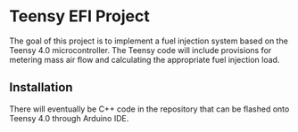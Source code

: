 # Teensy EFI Project

The goal of this project is to implement a fuel injection system based on the Teensy 4.0 microcontroller. The Teensy code will include provisions for metering mass air flow and calculating the appropriate fuel injection load.

## Installation

There will eventually be C++ code in the repository that can be flashed onto Teensy 4.0 through Arduino IDE.